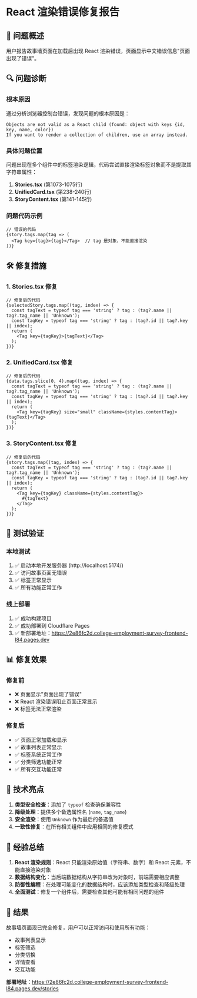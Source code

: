 # React 渲染错误修复报告

## 🎯 问题概述

用户报告故事墙页面在加载后出现 React 渲染错误，页面显示中文错误信息"页面出现了错误"。

## 🔍 问题诊断

### 根本原因
通过分析浏览器控制台错误，发现问题的根本原因是：
```
Objects are not valid as a React child (found: object with keys {id, key, name, color})
If you want to render a collection of children, use an array instead.
```

### 具体问题位置
问题出现在多个组件中的标签渲染逻辑，代码尝试直接渲染标签对象而不是提取其字符串属性：

1. **Stories.tsx** (第1073-1075行)
2. **UnifiedCard.tsx** (第238-240行) 
3. **StoryContent.tsx** (第141-145行)

### 问题代码示例
```tsx
// 错误的代码
{story.tags.map(tag => (
  <Tag key={tag}>{tag}</Tag>  // tag 是对象，不能直接渲染
))}
```

## 🛠️ 修复措施

### 1. Stories.tsx 修复
```tsx
// 修复后的代码
{selectedStory.tags.map((tag, index) => {
  const tagText = typeof tag === 'string' ? tag : (tag?.name || tag?.tag_name || 'Unknown');
  const tagKey = typeof tag === 'string' ? tag : (tag?.id || tag?.key || index);
  return (
    <Tag key={tagKey}>{tagText}</Tag>
  );
})}
```

### 2. UnifiedCard.tsx 修复
```tsx
// 修复后的代码
{data.tags.slice(0, 4).map((tag, index) => {
  const tagText = typeof tag === 'string' ? tag : (tag?.name || tag?.tag_name || 'Unknown');
  const tagKey = typeof tag === 'string' ? tag : (tag?.id || tag?.key || index);
  return (
    <Tag key={tagKey} size="small" className={styles.contentTag}>{tagText}</Tag>
  );
})}
```

### 3. StoryContent.tsx 修复
```tsx
// 修复后的代码
{story.tags.map((tag, index) => {
  const tagText = typeof tag === 'string' ? tag : (tag?.name || tag?.tag_name || 'Unknown');
  const tagKey = typeof tag === 'string' ? tag : (tag?.id || tag?.key || index);
  return (
    <Tag key={tagKey} className={styles.contentTag}>
      #{tagText}
    </Tag>
  );
})}
```

## 🧪 测试验证

### 本地测试
1. ✅ 启动本地开发服务器 (http://localhost:5174/)
2. ✅ 访问故事页面无错误
3. ✅ 标签正常显示
4. ✅ 所有功能正常工作

### 线上部署
1. ✅ 成功构建项目
2. ✅ 成功部署到 Cloudflare Pages
3. ✅ 新部署地址：https://2e86fc2d.college-employment-survey-frontend-l84.pages.dev

## 📊 修复效果

### 修复前
- ❌ 页面显示"页面出现了错误"
- ❌ React 渲染错误阻止页面正常显示
- ❌ 标签无法正常渲染

### 修复后
- ✅ 页面正常加载和显示
- ✅ 故事列表正常显示
- ✅ 标签系统正常工作
- ✅ 分类筛选功能正常
- ✅ 所有交互功能正常

## 🔧 技术亮点

1. **类型安全检查**：添加了 `typeof` 检查确保兼容性
2. **降级处理**：提供多个备选属性名 (`name`, `tag_name`)
3. **安全渲染**：使用 `Unknown` 作为最后的备选值
4. **一致性修复**：在所有相关组件中应用相同的修复模式

## 📝 经验总结

1. **React 渲染规则**：React 只能渲染原始值（字符串、数字）和 React 元素，不能直接渲染对象
2. **数据结构变化**：当后端数据结构从字符串改为对象时，前端需要相应调整
3. **防御性编程**：在处理可能变化的数据结构时，应该添加类型检查和降级处理
4. **全面测试**：修复一个组件后，需要检查其他可能有相同问题的组件

## 🎉 结果

故事墙页面现已完全修复，用户可以正常访问和使用所有功能：
- 故事列表显示
- 标签筛选
- 分类切换
- 详情查看
- 交互功能

**部署地址**：https://2e86fc2d.college-employment-survey-frontend-l84.pages.dev/stories
